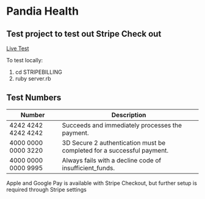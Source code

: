 # Pandia Health 
## Test project to test out Stripe Check out

[Live Test](https://pandiahealth.herokuapp.com)

To test locally: 
1. cd STRIPEBILLING 
2. ruby server.rb

## Test Numbers
| Number | Description | 
| ----------- | ----------- |
| 4242 4242 4242 4242 | Succeeds and immediately processes the payment. |
| 4000 0000 0000 3220 | 3D Secure 2 authentication must be completed for a successful payment. |
| 4000 0000 0000 9995 | Always fails with a decline code of insufficient_funds. |

Apple and Google Pay is available with Stripe Checkout, but further setup is required through Stripe settings



